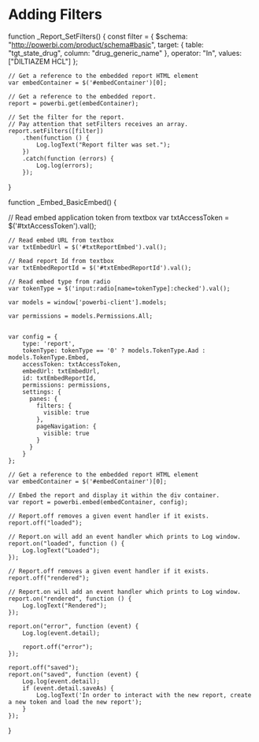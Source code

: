 # Adding Filters



function _Report_SetFilters() {
    const filter = {
        $schema: "http://powerbi.com/product/schema#basic",
        target: {
            table: "tgt_state_drug",
            column: "drug_generic_name"
        },
        operator: "In",
        values: ["DILTIAZEM HCL"]
    };
    
    // Get a reference to the embedded report HTML element
    var embedContainer = $('#embedContainer')[0];

    // Get a reference to the embedded report.
    report = powerbi.get(embedContainer);

    // Set the filter for the report.
    // Pay attention that setFilters receives an array.
    report.setFilters([filter])
        .then(function () {
            Log.logText("Report filter was set.");
        })
        .catch(function (errors) {
            Log.log(errors);
        });
}
    
 function _Embed_BasicEmbed() {
   
   // Read embed application token from textbox
    var txtAccessToken = $('#txtAccessToken').val();

    // Read embed URL from textbox
    var txtEmbedUrl = $('#txtReportEmbed').val();

    // Read report Id from textbox
    var txtEmbedReportId = $('#txtEmbedReportId').val();

    // Read embed type from radio
    var tokenType = $('input:radio[name=tokenType]:checked').val();

    var models = window['powerbi-client'].models;

    var permissions = models.Permissions.All;

   
    var config = {
        type: 'report',
        tokenType: tokenType == '0' ? models.TokenType.Aad : models.TokenType.Embed,
        accessToken: txtAccessToken,
        embedUrl: txtEmbedUrl,
        id: txtEmbedReportId,
        permissions: permissions,
        settings: {
          panes: {
            filters: {
              visible: true
            },
            pageNavigation: {
              visible: true
            }
          }
        }
    };

    // Get a reference to the embedded report HTML element
    var embedContainer = $('#embedContainer')[0];

    // Embed the report and display it within the div container.
    var report = powerbi.embed(embedContainer, config);

    // Report.off removes a given event handler if it exists.
    report.off("loaded");

    // Report.on will add an event handler which prints to Log window.
    report.on("loaded", function () {
        Log.logText("Loaded");
    });

    // Report.off removes a given event handler if it exists.
    report.off("rendered");

    // Report.on will add an event handler which prints to Log window.
    report.on("rendered", function () {
        Log.logText("Rendered");
    });

    report.on("error", function (event) {
        Log.log(event.detail);

        report.off("error");
    });

    report.off("saved");
    report.on("saved", function (event) {
        Log.log(event.detail);
        if (event.detail.saveAs) {
            Log.logText('In order to interact with the new report, create a new token and load the new report');
        }
    });
}


